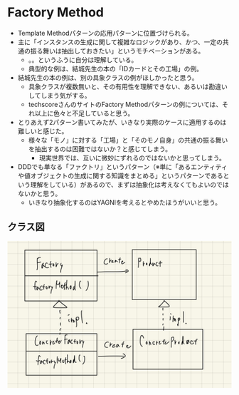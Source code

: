 # Factory Method

- Template Methodパターンの応用パターンに位置づけられる。
- 主に「インスタンスの生成に関して複雑なロジックがあり、かつ、一定の共通の振る舞いは抽出しておきたい」というモチベーションがある。
  - 。。というふうに自分は理解している。
  - 典型的な例は、結城先生の本の「IDカードとその工場」の例。
- 結城先生の本の例は、別の具象クラスの例がほしかったと思う。
  - 具象クラスが複数無いと、その有用性を理解できない、あるいは勘違いしてしまう気がする。
  - techscoreさんのサイトのFactory Methodパターンの例については、それ以上に色々と不足していると思う。
- とりあえず2パターン書いてみたが、いきなり実際のケースに適用するのは難しいと感じた。
  - 様々な「モノ」に対する「工場」と「そのモノ自身」の共通の振る舞いを抽出するのは困難ではないか？と感じてしまう。
    - 現実世界では、互いに微妙にずれるのではないかと思ってしまう。
- DDDでも単なる「ファクトリ」というパターン（※単に「あるエンティティや値オブジェクトの生成に関する知識をまとめる」というパターンであるという理解をしている）があるので、まずは抽象化は考えなくてもよいのではないかと思う。
  - いきなり抽象化するのはYAGNIを考えるとやめたほうがいいと思う。

## クラス図

![](../images/factory_method.jpg)
